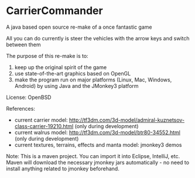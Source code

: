 # CarrierCommander
A java based open source re-make of a once fantastic game

All you can do currently is steer the vehicles with the arrow keys and switch between them

The purpose of this re-make is to:
1) keep up the original spirit of the game
2) use state-of-the-art graphics based on OpenGL
3) make the program run on major platforms (Linux, Mac, Windows, Android) by using Java and the JMonkey3 platform

License: OpenBSD

References:
- current carrier model: http://tf3dm.com/3d-model/admiral-kuznetsov-class-carrier-19210.html (only during development)
- current walrus model: http://tf3dm.com/3d-model/btr80-34552.html (only during development)
- current textures, terrains, effects and manta model: jmonkey3 demos

Note: This is a maven project. You can import it into Eclipse, IntelliJ, etc. Maven will
download the necessary jmonkey jars automatically - no need to install anything related
to jmonkey beforehand.
